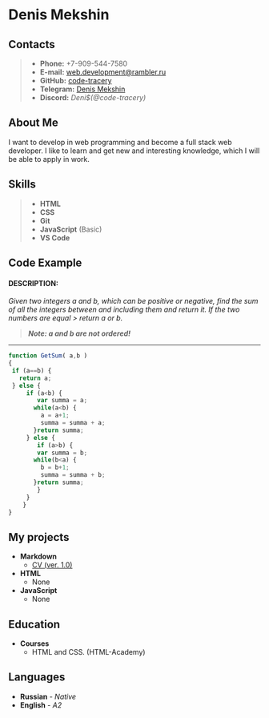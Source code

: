 # Denis Mekshin
## Contacts
> +  **Phone:** +7-909-544-7580 
> +  **E-mail:** web.development@rambler.ru
> +  **GitHub:** [code-tracery](https://github.com/code-tracery)
> +  **Telegram:** [Denis Mekshin](https://t.me/mekshin)
> +  **Discord:** *Deni$(@code-tracery)*

## About Me
I want to develop in web programming and become a full stack web developer. I like to learn and get new and interesting knowledge, which I will be able to apply in work.

## Skills
> + **HTML**
>  + **CSS**
>  + **Git**
>  + **JavaScript** (Basic)
> +  **VS Code**

## Code Example
#### DESCRIPTION:
 *Given two integers a and b, which can be positive or negative, find the sum of all the integers between and including them and return it.
If the two numbers are equal > return a or b.*

> ***Note: a and b are not ordered!***

____

```javascript
function GetSum( a,b )
{
 if (a==b) {   
   return a;
 } else {     
     if (a<b) {
        var summa = a;     
       while(a<b) {
         a = a+1;
         summa = summa + a;         
       }return summa;
     } else {
     	if (a>b) {
        var summa = b;     
       while(b<a) {
         b = b+1;
         summa = summa + b;         
       }return summa; 
        }	
     }     
    }
}
```

## My projects
+ **Markdown**
  + [CV (ver. 1.0)](https://code-tracery.github.io/rsschool-cv/cv)
+ **HTML**
  + None
+ **JavaScript**
  + None

## Education
+ **Courses**
  + HTML and CSS. (HTML-Academy)

## Languages
+ **Russian** - *Native*
+ **English** - *A2*